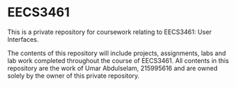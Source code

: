 # EECS3461

This is a private repository for coursework relating to EECS3461: User Interfaces.

The contents of this repository will include projects, assignments, labs and lab work completed throughout the course of EECS3461. All contents in this repository are the work of Umar Abdulselam, 215995616 and are owned solely by the owner of this private repository.
